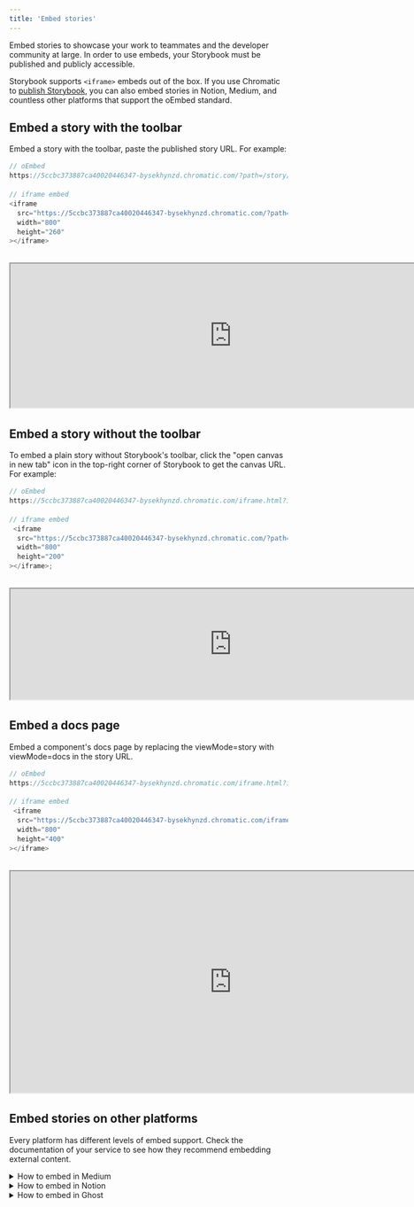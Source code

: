 ```yaml
---
title: 'Embed stories'
---
```


Embed stories to showcase your work to teammates and the developer community at large. In order to use embeds, your Storybook must be published and publicly accessible.

Storybook supports `<iframe>` embeds out of the box. If you use Chromatic to [publish Storybook](./publish-storybook.md#publish-storybook-with-chromatic), you can also embed stories in Notion, Medium, and countless other platforms that support the oEmbed standard.

## Embed a story with the toolbar

Embed a story with the toolbar, paste the published story URL. For example:

<!-- prettier-ignore-start -->

```js
// oEmbed
https://5ccbc373887ca40020446347-bysekhynzd.chromatic.com/?path=/story/shadowboxcta--default

// iframe embed
<iframe
  src="https://5ccbc373887ca40020446347-bysekhynzd.chromatic.com/?path=/story/shadowboxcta--default&full=1&shortcuts=false&singleStory=true"
  width="800"
  height="260"
></iframe>
```

<!-- prettier-ignore-end -->

<br/>

<iframe src="https://5ccbc373887ca40020446347-bysekhynzd.chromatic.com/?path=/story/shadowboxcta--default&full=1&shortcuts=false&singleStory=true" width="800" height="260"></iframe>

## Embed a story without the toolbar

To embed a plain story without Storybook's toolbar, click the "open canvas in new tab" icon in the top-right corner of Storybook to get the canvas URL. For example:

<!-- prettier-ignore-start -->

```js
// oEmbed
https://5ccbc373887ca40020446347-bysekhynzd.chromatic.com/iframe.html?id=/story/shadowboxcta--default&viewMode=story

// iframe embed
 <iframe
  src="https://5ccbc373887ca40020446347-bysekhynzd.chromatic.com/?path=/story/shadowboxcta--default&viewMode=story&shortcuts=false&singleStory=true"
  width="800"
  height="200"
></iframe>;
```
<!-- prettier-ignore-end -->

<br/>

<iframe src="https://5ccbc373887ca40020446347-bysekhynzd.chromatic.com/iframe.html?id=shadowboxcta--default&viewMode=story&shortcuts=false&singleStory=true" width="800" height="200"></iframe>

## Embed a docs page

Embed a component's docs page by replacing the viewMode=story with viewMode=docs in the story URL.

<!-- prettier-ignore-start -->

```js
// oEmbed
https://5ccbc373887ca40020446347-bysekhynzd.chromatic.com/iframe.html?id=/story/shadowboxcta--default&viewMode=docs

// iframe embed
 <iframe
  src="https://5ccbc373887ca40020446347-bysekhynzd.chromatic.com/iframe.html?id=shadowboxcta--default&viewMode=docs&shortcuts=false&singleStory=true"
  width="800"
  height="400"
></iframe>
```

<!-- prettier-ignore-end -->

<br/>

<iframe src="https://5ccbc373887ca40020446347-bysekhynzd.chromatic.com/iframe.html?id=shadowboxcta--default&viewMode=docs&shortcuts=false&singleStory=true" width="800" height="400"></iframe>

## Embed stories on other platforms

Every platform has different levels of embed support. Check the documentation of your service to see how they recommend embedding external content.

<details>

<summary>How to embed in Medium</summary>

Paste the Storybook URL into your Medium article, then press Enter. The embed will automatically resize to fit the story's height.

While editing an article, Medium renders all embeds non-interactive. Once your article is published, it will become interactive. [Preview a demo on Medium](https://medium.com/@ghengeveld/embedding-storybook-on-medium-ce8a280c03ad).

<video autoPlay muted playsInline loop>
  <source
    src="embed-medium-optimized.mp4"
    type="video/mp4"
  />
</video>

</details>

<details>

<summary>How to embed in Notion</summary>

In your Notion document, type /embed, press Enter, and paste the story URL as the embed link. You can resize the embed as necessary.

![Embed Notion](./embed-notion.png)

</details>

<details>

<summary>How to embed in Ghost</summary>

Type `/html` in your Ghost post, press Enter and paste the iframe URL. You can resize the embed via the width and height properties as required.

![Embed Ghost](./embed-ghost.png)

</details>
